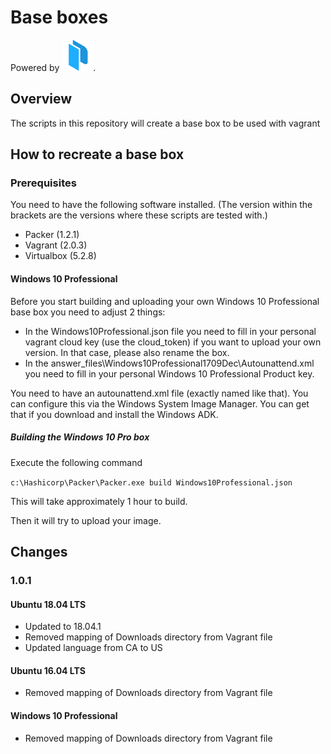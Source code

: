# Base boxes

Powered by [![Packer](https://raw.githubusercontent.com/MartijnSips/vagrant-base-boxes/develop/logos/Packer.png "Packer")](http://www.packer.io).

## Overview

The scripts in this repository will create a base box to be used with vagrant

## How to recreate a base box

### Prerequisites

You need to have the following software installed. (The version within the brackets are the versions where these scripts are tested with.)

- Packer (1.2.1)
- Vagrant (2.0.3)
- Virtualbox (5.2.8)

#### Windows 10 Professional

Before you start building and uploading your own Windows 10 Professional base box you need to adjust 2 things:
- In the Windows10Professional.json file you need to fill in your personal vagrant cloud key (use the cloud_token) if you want to upload your own version. In that case, please also rename the box.
- In the answer_files\Windows10Professional1709Dec\Autounattend.xml you need to fill in your personal Windows 10 Professional Product key.

You need to have an autounattend.xml file (exactly named like that). You can configure this via the Windows System Image Manager. You can get that if you download and install the Windows ADK.

##### Building the Windows 10 Pro box

Execute the following command

```c:\Hashicorp\Packer\Packer.exe build Windows10Professional.json```

This will take approximately 1 hour to build.

Then it will try to upload your image.

## Changes

### 1.0.1

#### Ubuntu 18.04 LTS

- Updated to 18.04.1
- Removed mapping of Downloads directory from Vagrant file
- Updated language from CA to US

#### Ubuntu 16.04 LTS

- Removed mapping of Downloads directory from Vagrant file

#### Windows 10 Professional

- Removed mapping of Downloads directory from Vagrant file
